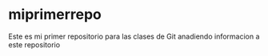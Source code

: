 # miprimerrepo
Este es mi primer repositorio para las clases de Git
anadiendo informacion a este repositorio
